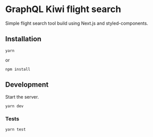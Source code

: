 # GraphQL Kiwi flight search

Simple flight search tool build using Next.js and styled-components.

## Installation

```
yarn
```

or

```
npm install
```

## Development

Start the server.

```sh
yarn dev
```

### Tests

```sh
yarn test
```
